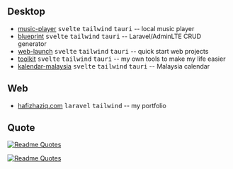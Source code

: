 ## Desktop
* [music-player](https://github.com/hafizhaziq307/music-player) <kbd>svelte</kbd> <kbd>tailwind</kbd> <kbd>tauri</kbd> -- local music player
* [blueprint](https://github.com/hafizhaziq307/blueprint) <kbd>svelte</kbd> <kbd>tailwind</kbd> <kbd>tauri</kbd> -- Laravel/AdminLTE CRUD generator 
* [web-launch](https://github.com/hafizhaziq307/web-launch) <kbd>svelte</kbd> <kbd>tailwind</kbd> <kbd>tauri</kbd> -- quick start web projects
* [toolkit](https://github.com/hafizhaziq307/toolkit) <kbd>svelte</kbd> <kbd>tailwind</kbd> <kbd>tauri</kbd> -- my own tools to make my life easier
* [kalendar-malaysia](https://github.com/hafizhaziq307/kalendar-malaysia) <kbd>svelte</kbd> <kbd>tailwind</kbd> <kbd>tauri</kbd> -- Malaysia calendar


## Web
* [hafizhaziq.com](https://hafizhaziq.com/) <kbd>laravel</kbd> <kbd>tailwind</kbd> -- my portfolio


## Quote
[![Readme Quotes](https://quotes-github-readme.vercel.app/api?type=horizontal&border=true&theme=dark&quote=No%20matter%20how%20hard%20a%20bird%20tries%20to%20swim,%20it%20will%20never%20impress%20a%20fish)](https://github.com/piyushsuthar/github-readme-quotes)

[![Readme Quotes](https://quotes-github-readme.vercel.app/api?type=horizontal&border=true&theme=dark&author=Holo,%20the%20wise%20wolf&quote=When%20one%20lies,%20the%20reason%20for%20the%20lie%20is%20more%20important%20than%20the%20lie%20itself)](https://github.com/piyushsuthar/github-readme-quotes)


